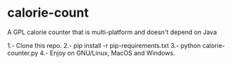 # calorie-count
A GPL calorie counter that is multi-platform and doesn't depend on Java

1.- Clone this repo.
2.- pip install -r pip-requirements.txt
3.- python calorie-counter.py
4.- Enjoy on GNU/Linux, MacOS and Windows.
